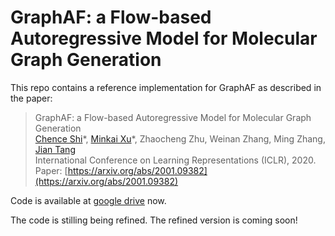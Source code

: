 # GraphAF: a Flow-based Autoregressive Model for Molecular Graph Generation

This repo contains a reference implementation for GraphAF as described in the paper:

> GraphAF: a Flow-based Autoregressive Model for Molecular Graph Generation </br>
> [Chence Shi](https://chenceshi.com/)\*, [Minkai Xu](https://minkaixu.com/)\*, Zhaocheng Zhu, Weinan Zhang, Ming Zhang, [Jian Tang](https://jian-tang.com/) </br>
> International Conference on Learning Representations (ICLR), 2020. </br>
> Paper: [https://arxiv.org/abs/2001.09382](https://arxiv.org/abs/2001.09382) </br>

Code is available at [google drive](https://drive.google.com/open?id=1FmYWcT8jDrwZlzPbmMpRhulb9OKTDWJL) now.

The code is stilling being refined. The refined version is coming soon!

